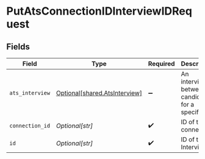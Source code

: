# PutAtsConnectionIDInterviewIDRequest


## Fields

| Field                                                                    | Type                                                                     | Required                                                                 | Description                                                              |
| ------------------------------------------------------------------------ | ------------------------------------------------------------------------ | ------------------------------------------------------------------------ | ------------------------------------------------------------------------ |
| `ats_interview`                                                          | [Optional[shared.AtsInterview]](undefined/models/shared/atsinterview.md) | :heavy_minus_sign:                                                       | An interview between a candidate for a specific job                      |
| `connection_id`                                                          | *Optional[str]*                                                          | :heavy_check_mark:                                                       | ID of the connection                                                     |
| `id`                                                                     | *Optional[str]*                                                          | :heavy_check_mark:                                                       | ID of the Interview                                                      |